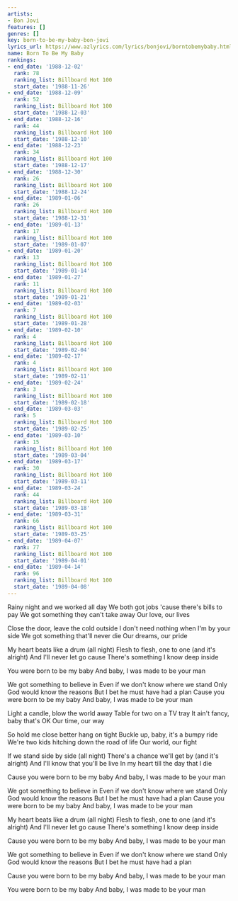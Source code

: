 ```yaml
---
artists:
- Bon Jovi
features: []
genres: []
key: born-to-be-my-baby-bon-jovi
lyrics_url: https://www.azlyrics.com/lyrics/bonjovi/borntobemybaby.html
name: Born To Be My Baby
rankings:
- end_date: '1988-12-02'
  rank: 78
  ranking_list: Billboard Hot 100
  start_date: '1988-11-26'
- end_date: '1988-12-09'
  rank: 52
  ranking_list: Billboard Hot 100
  start_date: '1988-12-03'
- end_date: '1988-12-16'
  rank: 44
  ranking_list: Billboard Hot 100
  start_date: '1988-12-10'
- end_date: '1988-12-23'
  rank: 34
  ranking_list: Billboard Hot 100
  start_date: '1988-12-17'
- end_date: '1988-12-30'
  rank: 26
  ranking_list: Billboard Hot 100
  start_date: '1988-12-24'
- end_date: '1989-01-06'
  rank: 26
  ranking_list: Billboard Hot 100
  start_date: '1988-12-31'
- end_date: '1989-01-13'
  rank: 17
  ranking_list: Billboard Hot 100
  start_date: '1989-01-07'
- end_date: '1989-01-20'
  rank: 13
  ranking_list: Billboard Hot 100
  start_date: '1989-01-14'
- end_date: '1989-01-27'
  rank: 11
  ranking_list: Billboard Hot 100
  start_date: '1989-01-21'
- end_date: '1989-02-03'
  rank: 7
  ranking_list: Billboard Hot 100
  start_date: '1989-01-28'
- end_date: '1989-02-10'
  rank: 4
  ranking_list: Billboard Hot 100
  start_date: '1989-02-04'
- end_date: '1989-02-17'
  rank: 4
  ranking_list: Billboard Hot 100
  start_date: '1989-02-11'
- end_date: '1989-02-24'
  rank: 3
  ranking_list: Billboard Hot 100
  start_date: '1989-02-18'
- end_date: '1989-03-03'
  rank: 5
  ranking_list: Billboard Hot 100
  start_date: '1989-02-25'
- end_date: '1989-03-10'
  rank: 15
  ranking_list: Billboard Hot 100
  start_date: '1989-03-04'
- end_date: '1989-03-17'
  rank: 30
  ranking_list: Billboard Hot 100
  start_date: '1989-03-11'
- end_date: '1989-03-24'
  rank: 44
  ranking_list: Billboard Hot 100
  start_date: '1989-03-18'
- end_date: '1989-03-31'
  rank: 66
  ranking_list: Billboard Hot 100
  start_date: '1989-03-25'
- end_date: '1989-04-07'
  rank: 77
  ranking_list: Billboard Hot 100
  start_date: '1989-04-01'
- end_date: '1989-04-14'
  rank: 96
  ranking_list: Billboard Hot 100
  start_date: '1989-04-08'
---
```


Rainy night and we worked all day 
We both got jobs 'cause there's bills to pay 
We got something they can't take away 
Our love, our lives 

Close the door, leave the cold outside 
I don't need nothing when I'm by your side 
We got something that'll never die 
Our dreams, our pride 

My heart beats like a drum (all night) 
Flesh to flesh, one to one (and it's alright) 
And I'll never let go cause 
There's something I know deep inside 

You were born to be my baby 
And baby, I was made to be your man 

We got something to believe in 
Even if we don't know where we stand 
Only God would know the reasons 
But I bet he must have had a plan 
Cause you were born to be my baby 
And baby, I was made to be your man 

Light a candle, blow the world away 
Table for two on a TV tray 
It ain't fancy, baby that's OK 
Our time, our way 

So hold me close better hang on tight 
Buckle up, baby, it's a bumpy ride 
We're two kids hitching down the road of life 
Our world, our fight

If we stand side by side (all night) 
There's a chance we'll get by (and it's alright) 
And I'll know that you'll be live 
In my heart till the day that I die 

Cause you were born to be my baby 
And baby, I was made to be your man 

We got something to believe in 
Even if we don't know where we stand 
Only God would know the reasons 
But I bet he must have had a plan 
Cause you were born to be my baby 
And baby, I was made to be your man 



My heart beats like a drum (all night) 
Flesh to flesh, one to one (and it's alright) 
And I'll never let go cause 
There's something I know deep inside 

Cause you were born to be my baby 
And baby, I was made to be your man 

We got something to believe in 
Even if we don't know where we stand 
Only God would know the reasons 
But I bet he must have had a plan 

Cause you were born to be my baby 
And baby, I was made to be your man 

You were born to be my baby 
And baby, I was made to be your man



